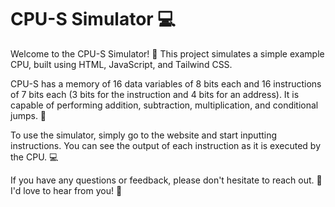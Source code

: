 # CPU-S Simulator 💻

Welcome to the CPU-S Simulator! 🎉 This project simulates a simple example CPU, built using HTML, JavaScript, and Tailwind CSS.

CPU-S has a memory of 16 data variables of 8 bits each and 16 instructions of 7 bits each (3 bits for the instruction and 4 bits for an address). It is capable of performing addition, subtraction, multiplication, and conditional jumps. 🤖

To use the simulator, simply go to the website and start inputting instructions. You can see the output of each instruction as it is executed by the CPU. 💻

If you have any questions or feedback, please don't hesitate to reach out. 💬 I'd love to hear from you! 🎤
